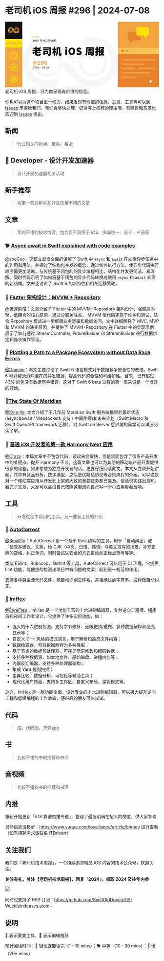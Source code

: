 # 老司机 iOS 周报 #296 | 2024-07-08

![ios-weekly](https://github.com/SwiftOldDriver/iOS-Weekly/blob/master/assets/weekly-header/296.jpg?raw=true)
老司机 iOS 周报，只为你呈现有价值的信息。

你也可以为这个项目出一份力，如果发现有价值的信息、文章、工具等可以到 [Issues](https://github.com/SwiftOldDriver/iOS-Weekly/issues) 里提给我们，我们会尽快处理。记得写上推荐的理由哦。有建议和意见也欢迎到 [Issues](https://github.com/SwiftOldDriver/iOS-Weekly/issues) 提出。

## 新闻

> 行业相关的新闻、趣事、看法

##  Developer - 设计开发加速器

> 设计开发加速器相关活动

## 新手推荐

> 收集一些对新手友好且质量不错的文章

## 文章

> 写的不错的技术博客，包含但不局限于 iOS、多端统一、设计、产品等

### 🐕 [Async await in Swift explained with code examples](https://www.avanderlee.com/swift/async-await/)

[@zoeGuo](https://github.com/zoeGuo)：这篇文章很全面的讲解了 Swift 中 `async` 和 `await` 在处理异步任务中的作用和用法。并探讨了结构化并发的概念，通过线性执行方法，使异步代码执行顺序需更加清晰，与传统基于闭包的的异步编程相比，结构化并发更简洁、易理解。同时代码示例了如何将基于闭包的异步代码转换成使用 `async` 和 `await` 处理的新结构。文末还讨论了 Swift 6 的新特性和相关迁移策略。

### 🐎 [Flutter 架构设计：MVVM + Repository](https://mp.weixin.qq.com/s/pEQmf9LjhpsHQ7SOe33IPg   )
[@极速男孩](https://github.com/ztlyyznf001)：文章介绍了 Flutter 中的 MVVM+Repository 架构设计，强调高内聚、低耦合的核心原则。通过分离关注点， MVVM 使代码更易于维护和测试，结合 Repository 模式进一步解耦业务逻辑和数据访问。文中详细解释了 MVC, MVP 和 MVVM 的演变原因，并提供了 MVVM+Repository 在 Flutter 中的实现示例，展示了如何通过 StreamController, FutureBuilder 和 StreamBuilder 进行数据绑定和异步操作管理。

### 🐎 [Plotting a Path to a Package Ecosystem without Data Race Errors ](https://www.swift.org/blog/ready-for-swift-6/)
[@Damien](https://github.com/ZengyiMa)：本文主要讨论了 Swift 6 语言模式对于数据竞争安全性的改进。Swift 6 可以帮助消除潜在的并发错误，提高代码的全性和可维护性。目前，已有超过 43% 的包没有数据竞争错误，这对于 Swift 6 beta 过程的第一周来说是一个很好的开始。

### 🐎[The State Of Meridian](https://khanlou.com/2024/06/the-state-of-meridian/)

[@Kyle-Ye](https://github.com/Kyle-Ye): 本文介绍了于几年前 Meridian Swift 服务端框架的最新状态(async&await / Websockets 支持 / 中间件等)和未来计划（Swift Macro 和 Swift OpenAPI framework 迁移），对 Swift on Server 感兴趣的同学可以详细阅读了解。

### 🐎 [普通 iOS 开发者的第一款 Harmony Next 应用](https://mp.weixin.qq.com/s/KjydTcbUQAafB6zFIi7yDw)

[@Crazy](https://github.com/jiyan135960)：本篇文章中不包含代码，读起来会很快，但是里面包含了很多产品开发中的关键点。抛开 Harmony 不谈，这篇文章也可以为其他的移动端产品开发提供很多的借鉴，如果想成为独立开发者的话，更要仔细阅读此文。本文从立项开始讲起，其中有竞品分析，技术选型，之后更优隐私协议等合规流程的介绍，可以说是对一个移动端应用从开发到上架的大致的重要任务都已提及。俗话说实践出真知，看完了文章，大家可以尝试自己按照这套流程自己写一个小应用看看反响。

## 工具

> 开发过程中常用的工具，及一些新工具的介绍

### 🐎 [AutoCorrect](https://github.com/huacnlee/autocorrect)

[@Smallfly](https://github.com/iostalks)：AutoCorrect 是一个基于 Rust 编写的工具，用于「自动纠正」或「检查并建议」文案，给 CJK（中文、日语、韩语）与英文混写的场景，补充正确的空格，纠正单词，同时尝试以安全的方式自动纠正标点符号等等。

类似 ESlint、Rubocop、Gofmt 等工具，AutoCorrect 可以用于 CI 环境，它提供 Lint 功能，能便捷的检测出项目中有问题的文案，起到统一规范的作用。

支持各种类型源代码文件，能自动识别文件名，并准确找到字符串、注释做自动纠正。

### 🐎 [ImHex](https://github.com/WerWolv/ImHex)

[@EyreFree](https://github.com/EyreFree)：ImHex 是一个功能丰富的十六进制编辑器，专为逆向工程师、程序员和夜间工作者设计。它提供了许多实用功能，如：

- 强大的十六进制视图，支持字节修补、无限撤销/重做、多种数据解释和高亮显示等；
- 自定义 C++ 风格的模式语言，用于解析和高亮文件内容；
- 数据检查器，可将数据解释为多种类型；
- 基于节点的数据预处理器，可在显示前修改和解码数据；
- 支持多种数据源，如本地文件、原始磁盘、进程内存等；
- 内置反汇编器，支持多种处理器架构；
- 集成 Yara 规则扫描；
- 差异比较、数据分析、可视化等辅助工具；
- 现代化用户界面，支持多工作区、自定义布局、深色模式等。

总之，ImHex 是一款功能全面、设计专业的十六进制编辑器，可以极大提升逆向工程和低级编程的工作效率，感兴趣的朋友可以试试。

## 代码

> 库，代码段，开源app

## 书

> 比较不错的书的推荐和书评

## 音视频

> 比较不错的书的推荐和书评

## 内推

重新开始更新「iOS 靠谱内推专题」，整理了最近明确在招人的岗位，供大家参考

具体信息请移步：https://www.yuque.com/iosalliance/article/bhutav 进行查看（如有招聘需求请联系 iTDriverr）

## 关注我们

我们是「老司机技术周报」，一个持续追求精品 iOS 内容的技术公众号，欢迎关注。

**关注有礼，关注【老司机技术周报】，回复「2024」，领取 2024 及往年内参**

![](https://github.com/SwiftOldDriver/iOS-Weekly/blob/master/assets/qrcode_for_wechat.jpg?raw=true)

同时也支持了 RSS 订阅：https://github.com/SwiftOldDriver/iOS-Weekly/releases.atom 。

## 说明

🚧 表示需某工具，🌟 表示编辑推荐

预计阅读时间：🐎 很快就能读完（1 - 10 mins）；🐕 中等 （10 - 20 mins）；🐢 慢（20+ mins）
